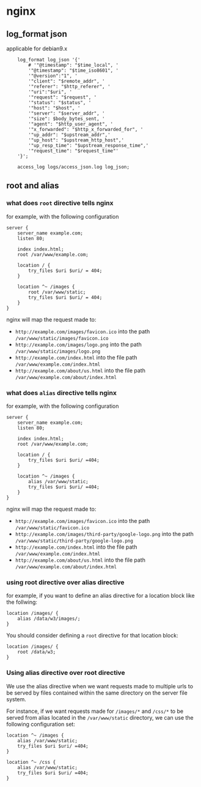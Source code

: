 # nginx



## log_format json

applicable for debian9.x

```
    log_format log_json '{'
        # '"@timestamp": "$time_local", '
        '"@timestamp": "$time_iso8601", '
        '"@version":"1", '
        '"client": "$remote_addr", '
        '"referer": "$http_referer", '
        '"uri":"$uri", '
        '"request": "$request", '
        '"status": "$status", '
        '"host": "$host", '
        '"server": "$server_addr", '
        '"size": $body_bytes_sent, '
        '"agent": "$http_user_agent", '
        '"x_forwarded": "$http_x_forwarded_for", '
        '"up_addr": "$upstream_addr",'
        '"up_host": "$upstream_http_host",'
        '"up_resp_time": "$upstream_response_time",'
        '"request_time": "$request_time"'
    '}';
    
    access_log logs/access_json.log	log_json;
```



## root and alias

### what does `root` directive tells nginx

for example, with the following configuration

```
server {
    server_name example.com;
    listen 80;
    
    index index.html;
    root /var/www/example.com;
    
    location / {
        try_files $uri $uri/ = 404;
    }
    
    location ^~ /images {
        root /var/www/static;
        try_files $uri $uri/ = 404;
    }
}
```

nginx will map the request made to:

- `http://example.com/images/favicon.ico` into the path `/var/www/static/images/favicon.ico`
- `http://example.com/images/logo.png` into the path `/var/www/static/images/logo.png`
- `http://example.com/index.html` into the file path `/var/www/example.com/index.html`
- `http://example.com/about/us.html` into the file path `/var/www/example.com/about/index.html`



### what does `alias` directive tells nginx

for example, with the following configuration

```
server {
    server_name example.com;
    listen 80;
  
    index index.html;
    root /var/www/example.com;
  
    location / {
        try_files $uri $uri/ =404;
    }
  
    location ^~ /images {
        alias /var/www/static;
        try_files $uri $uri/ =404;
    }
}
```

nginx will map the request made to:

- `http://example.com/images/favicon.ico` into the path `/var/www/static/favicon.ico`
- `http://example.com/images/third-party/google-logo.png` into the path `/var/www/static/third-party/google-logo.png`
- `http://example.com/index.html` into the file path `/var/www/example.com/index.html`
- `http://example.com/about/us.html` into the file path `/var/www/example.com/about/index.html`



### using root directive over alias directive

for example, if you want to define an alias directive for a location block like the follwing:

```
location /images/ {
    alias /data/w3/images/;
}
```

You should consider defining a `root` directive for that location block:

```
location /images/ {
    root /data/w3;
}
```



### Using alias directive over root directive

We use the alias directive when we want requests made to multiple urls to be served by files contained within the same directory on the server file system.

For instance, if we want requests made for `/images/*` and `/css/*` to be served from alias located in the `/var/www/static` directory, we can use the following configuration set:

```
location ^~ /images {
    alias /var/www/static;
    try_files $uri $uri/ =404;
}
 
location ^~ /css {
    alias /var/www/static;
    try_files $uri $uri/ =404;
}
```

